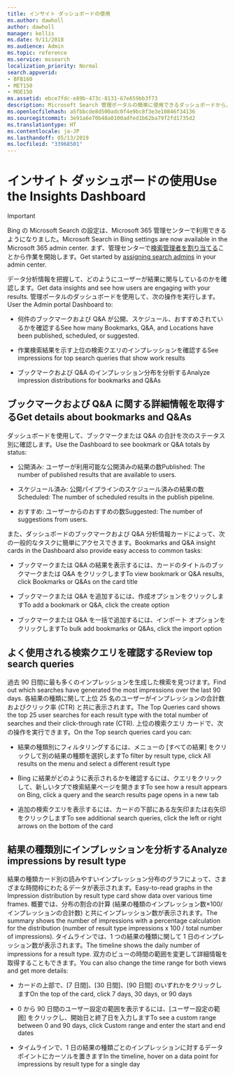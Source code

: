 ```yaml
---
title: インサイト ダッシュボードの使用
ms.author: dawholl
author: dawholl
manager: kellis
ms.date: 9/11/2018
ms.audience: Admin
ms.topic: reference
ms.service: mssearch
localization_priority: Normal
search.appverid:
- BFB160
- MET150
- MOE150
ms.assetid: ebce7fdc-e89b-473c-8131-67e659bb3f73
description: Microsoft Search 管理ポータルの簡単に使用できるダッシュボードから、メトリックスを分析して、コンテンツを管理します。
ms.openlocfilehash: a5fbbcde8d500adc0f4e9bc8f3e3e10846f34136
ms.sourcegitcommit: 3e91a6e70b48a0100adfed1b62ba79f2fd1735d2
ms.translationtype: HT
ms.contentlocale: ja-JP
ms.lasthandoff: 05/13/2019
ms.locfileid: "33968501"
---
```

# <a name="use-the-insights-dashboard"></a><span data-ttu-id="af7e4-103">インサイト ダッシュボードの使用</span><span class="sxs-lookup"><span data-stu-id="af7e4-103">Use the Insights Dashboard</span></span>

> [!IMPORTANT]
> <span data-ttu-id="af7e4-104">Bing の Microsoft Search の設定は、Microsoft 365 管理センターで利用できるようになりました。</span><span class="sxs-lookup"><span data-stu-id="af7e4-104">Microsoft Search in Bing settings are now available in the Microsoft 365 admin center.</span></span> <span data-ttu-id="af7e4-105">まず、管理センターで[検索管理者を割り当てる](https://docs.microsoft.com/ja-JP/microsoftsearch/setup-microsoft-search#step-2-assign-search-admin-and-search-editor)ことから作業を開始します。</span><span class="sxs-lookup"><span data-stu-id="af7e4-105">Get started by [assigning search admins](https://docs.microsoft.com/en-us/microsoftsearch/setup-microsoft-search#step-2-assign-search-admin-and-search-editor) in your admin center.</span></span>
    
<span data-ttu-id="af7e4-106">データ分析情報を把握して、どのようにユーザーが結果に関与しているのかを確認します。</span><span class="sxs-lookup"><span data-stu-id="af7e4-106">Get data insights and see how users are engaging with your results.</span></span> <span data-ttu-id="af7e4-107">管理ポータルのダッシュボードを使用して、次の操作を実行します。</span><span class="sxs-lookup"><span data-stu-id="af7e4-107">User the Admin portal Dashboard to:</span></span>
  
- <span data-ttu-id="af7e4-108">何件のブックマークおよび Q&A が公開、スケジュール、おすすめされているかを確認する</span><span class="sxs-lookup"><span data-stu-id="af7e4-108">See how many Bookmarks, Q&A, and Locations have been published, scheduled, or suggested.</span></span>
    
- <span data-ttu-id="af7e4-109">作業検索結果を示す上位の検索クエリのインプレッションを確認する</span><span class="sxs-lookup"><span data-stu-id="af7e4-109">See impressions for top search queries that show work results</span></span>
    
- <span data-ttu-id="af7e4-110">ブックマークおよび Q&A のインプレッション分布を分析する</span><span class="sxs-lookup"><span data-stu-id="af7e4-110">Analyze impression distributions for bookmarks and Q&As</span></span>
    
## <a name="get-details-about-bookmarks-and-qas"></a><span data-ttu-id="af7e4-111">ブックマークおよび Q&A に関する詳細情報を取得する</span><span class="sxs-lookup"><span data-stu-id="af7e4-111">Get details about bookmarks and Q&As</span></span>

<span data-ttu-id="af7e4-112">ダッシュボードを使用して、ブックマークまたは Q&A の合計を次のステータス別に確認します。</span><span class="sxs-lookup"><span data-stu-id="af7e4-112">Use the Dashboard to see bookmark or Q&A totals by status:</span></span>
  
- <span data-ttu-id="af7e4-113">公開済み: ユーザーが利用可能な公開済みの結果の数</span><span class="sxs-lookup"><span data-stu-id="af7e4-113">Published: The number of published results that are available to users.</span></span>
    
- <span data-ttu-id="af7e4-114">スケジュール済み: 公開パイプラインのスケジュール済みの結果の数</span><span class="sxs-lookup"><span data-stu-id="af7e4-114">Scheduled: The number of scheduled results in the publish pipeline.</span></span>
    
- <span data-ttu-id="af7e4-115">おすすめ: ユーザーからのおすすめの数</span><span class="sxs-lookup"><span data-stu-id="af7e4-115">Suggested: The number of suggestions from users.</span></span>
    
<span data-ttu-id="af7e4-116">また、ダッシュボードのブックマークおよび Q&A 分析情報カードによって、次の一般的なタスクに簡単にアクセスできます。</span><span class="sxs-lookup"><span data-stu-id="af7e4-116">Bookmarks and Q&A insight cards in the Dashboard also provide easy access to common tasks:</span></span>
  
- <span data-ttu-id="af7e4-117">ブックマークまたは Q&A の結果を表示するには、カードのタイトルのブックマークまたは Q&A をクリックします</span><span class="sxs-lookup"><span data-stu-id="af7e4-117">To view bookmark or Q&A results, click Bookmarks or Q&As on the card title</span></span>
    
- <span data-ttu-id="af7e4-118">ブックマークまたは Q&A を追加するには、作成オプションをクリックします</span><span class="sxs-lookup"><span data-stu-id="af7e4-118">To add a bookmark or Q&A, click the create option</span></span>
    
- <span data-ttu-id="af7e4-119">ブックマークまたは Q&A を一括で追加するには、インポート オプションをクリックします</span><span class="sxs-lookup"><span data-stu-id="af7e4-119">To bulk add bookmarks or Q&As, click the import option</span></span>
    
## <a name="review-top-search-queries"></a><span data-ttu-id="af7e4-120">よく使用される検索クエリを確認する</span><span class="sxs-lookup"><span data-stu-id="af7e4-120">Review top search queries</span></span>

<span data-ttu-id="af7e4-121">過去 90 日間に最も多くのインプレッションを生成した検索を見つけます。</span><span class="sxs-lookup"><span data-stu-id="af7e4-121">Find out which searches have generated the most impressions over the last 90 days.</span></span> <span data-ttu-id="af7e4-122">各結果の種類に関して上位 25 名のユーザーがインプレッションの合計数およびクリック率 (CTR) と共に表示されます。</span><span class="sxs-lookup"><span data-stu-id="af7e4-122">The Top Queries card shows the top 25 user searches for each result type with the total number of searches and their click-through rate (CTR).</span></span> <span data-ttu-id="af7e4-123">上位の検索クエリ カードで、次の操作を実行できます。</span><span class="sxs-lookup"><span data-stu-id="af7e4-123">On the Top search queries card you can:</span></span>
  
- <span data-ttu-id="af7e4-124">結果の種類別にフィルタリングするには、メニューの [すべての結果] をクリックして別の結果の種類を選択します</span><span class="sxs-lookup"><span data-stu-id="af7e4-124">To filter by result type, click All results on the menu and select a different result type</span></span>
    
- <span data-ttu-id="af7e4-125">Bing に結果がどのように表示されるかを確認するには、クエリをクリックして、新しいタブで検索結果ページを開きます</span><span class="sxs-lookup"><span data-stu-id="af7e4-125">To see how a result appears on Bing, click a query and the search results page opens in a new tab</span></span>
    
- <span data-ttu-id="af7e4-126">追加の検索クエリを表示するには、カードの下部にある左矢印または右矢印をクリックします</span><span class="sxs-lookup"><span data-stu-id="af7e4-126">To see additional search queries, click the left or right arrows on the bottom of the card</span></span>
    
## <a name="analyze-impressions-by-result-type"></a><span data-ttu-id="af7e4-127">結果の種類別にインプレッションを分析する</span><span class="sxs-lookup"><span data-stu-id="af7e4-127">Analyze impressions by result type</span></span>

<span data-ttu-id="af7e4-128">結果の種類カード別の読みやすいインプレッション分布のグラフによって、さまざまな時間枠にわたるデータが表示されます。</span><span class="sxs-lookup"><span data-stu-id="af7e4-128">Easy-to-read graphs in the Impression distribution by result type card show data over various time frames.</span></span> <span data-ttu-id="af7e4-129">概要では、分布の割合の計算 (結果の種類のインプレッション数×100/インプレッションの合計数) と共にインプレッション数が表示されます。</span><span class="sxs-lookup"><span data-stu-id="af7e4-129">The summary shows the number of impressions with a percentage calculation for the distribution (number of result type impressions x 100 / total number of impressions).</span></span> <span data-ttu-id="af7e4-130">タイムラインでは、1 つの結果の種類に関して 1 日のインプレッション数が表示されます。</span><span class="sxs-lookup"><span data-stu-id="af7e4-130">The timeline shows the daily number of impressions for a result type.</span></span> <span data-ttu-id="af7e4-131">双方のビューの時間の範囲を変更して詳細情報を取得することもできます。</span><span class="sxs-lookup"><span data-stu-id="af7e4-131">You can also change the time range for both views and get more details:</span></span>
  
- <span data-ttu-id="af7e4-132">カードの上部で、[7 日間]、[30 日間]、[90 日間] のいずれかをクリックします</span><span class="sxs-lookup"><span data-stu-id="af7e4-132">On the top of the card, click 7 days, 30 days, or 90 days</span></span>
    
- <span data-ttu-id="af7e4-133">0 から 90 日間のユーザー設定の範囲を表示するには、[ユーザー設定の範囲] をクリックし、開始日と終了日を入力します</span><span class="sxs-lookup"><span data-stu-id="af7e4-133">To see a custom range between 0 and 90 days, click Custom range and enter the start and end dates</span></span>
    
- <span data-ttu-id="af7e4-134">タイムラインで、1 日の結果の種類ごとのインプレッションに対するデータ ポイントにカーソルを置きます</span><span class="sxs-lookup"><span data-stu-id="af7e4-134">In the timeline, hover on a data point for impressions by result type for a single day</span></span>

  

